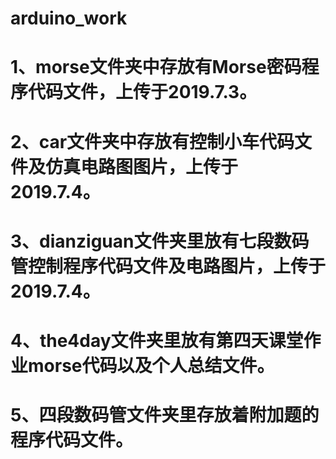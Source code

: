 # arduino_work
# 1、morse文件夹中存放有Morse密码程序代码文件，上传于2019.7.3。 
# 2、car文件夹中存放有控制小车代码文件及仿真电路图图片，上传于2019.7.4。
# 3、dianziguan文件夹里放有七段数码管控制程序代码文件及电路图片，上传于2019.7.4。
# 4、the4day文件夹里放有第四天课堂作业morse代码以及个人总结文件。
# 5、四段数码管文件夹里存放着附加题的程序代码文件。

